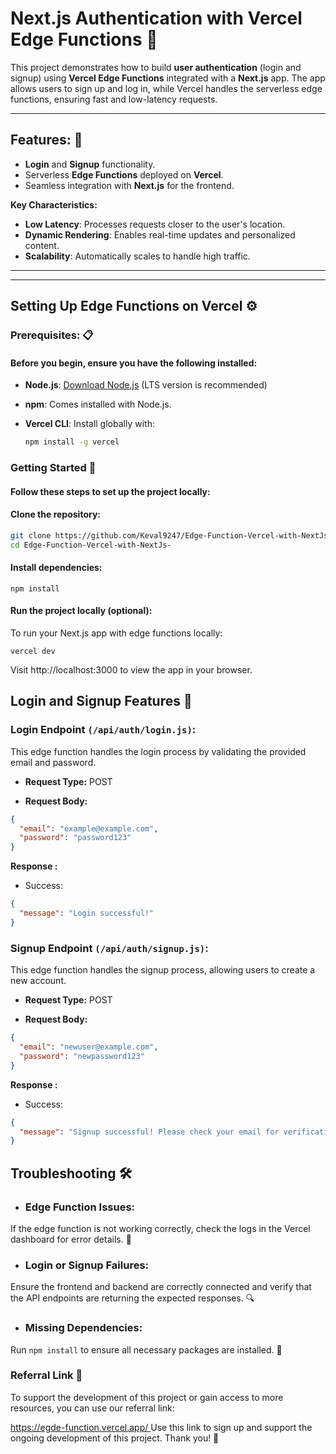 # Next.js Authentication with Vercel Edge Functions 🔐

This project demonstrates how to build **user authentication** (login and signup) using **Vercel Edge Functions** integrated with a **Next.js** app. The app allows users to sign up and log in, while Vercel handles the serverless edge functions, ensuring fast and low-latency requests.

---

## Features: 🚀
- **Login** and **Signup** functionality.
- Serverless **Edge Functions** deployed on **Vercel**.
- Seamless integration with **Next.js** for the frontend.

**Key Characteristics:**
- **Low Latency**: Processes requests closer to the user's location.
- **Dynamic Rendering**: Enables real-time updates and personalized content.
- **Scalability**: Automatically scales to handle high traffic.

---

---

## Setting Up Edge Functions on Vercel ⚙️

### Prerequisites: 📋
#### Before you begin, ensure you have the following installed: 

- **Node.js**: [Download Node.js](https://nodejs.org/) (LTS version is recommended)
- **npm**: Comes installed with Node.js.
- **Vercel CLI**: Install globally with:

  ```bash
  npm install -g vercel

### Getting Started 🚀

#### Follow these steps to set up the project locally:

#### Clone the repository:

 ```bash
 git clone https://github.com/Keval9247/Edge-Function-Vercel-with-NextJs-.git
cd Edge-Function-Vercel-with-NextJs-
```

#### Install dependencies:
```
npm install
```

#### Run the project locally (optional):
To run your Next.js app with edge functions locally:
```
vercel dev
```

Visit http://localhost:3000 to view the app in your browser.

## Login and Signup Features 🔑

### Login Endpoint `(/api/auth/login.js)`:
This edge function handles the login process by validating the provided email and password.

- **Request Type:** POST

- **Request Body:**
```json
{
  "email": "example@example.com",
  "password": "password123"
}
```
**Response :**
- Success:
```json
{
  "message": "Login successful!"
}
```

### Signup Endpoint `(/api/auth/signup.js)`:
This edge function handles the signup process, allowing users to create a new account.

- **Request Type:** POST

- **Request Body:**
```json
{
  "email": "newuser@example.com",
  "password": "newpassword123"
}
```
**Response :**
- Success:
```json
{
  "message": "Signup successful! Please check your email for verification."
}
```

## Troubleshooting 🛠️

- ### Edge Function Issues:
If the edge function is not working correctly, check the logs in the Vercel dashboard for error details. 📜

- ### Login or Signup Failures:
Ensure the frontend and backend are correctly connected and verify that the API endpoints are returning the expected responses. 🔍

- ### Missing Dependencies:
Run `npm install` to ensure all necessary packages are installed.  🔄

### Referral Link 📲


To support the development of this project or gain access to more resources, you can use our referral link:

[https://egde-function.vercel.app/
](https://edge-function-hazel.vercel.app/)
Use this link to sign up and support the ongoing development of this project. Thank you! 🙏
